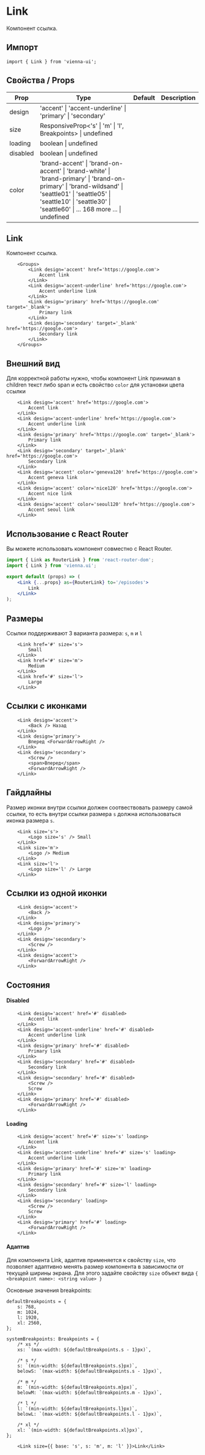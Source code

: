 # Link

Компонент ссылка.

## Импорт

```
import { Link } from 'vienna-ui';
```

## Свойства / Props


| Prop     | Type                                                       | Default  | Description |
| -------- | ---------------------------------------------------------- | -------- | ----------- |
| design   | 'accent' \| 'accent-underline' \| 'primary' \| 'secondary' |  |
| size     | ResponsiveProp<'s' \| 'm' \| 'l', Breakpoints> \| undefined
| loading  | boolean \| undefined                                       |     |
| disabled | boolean \| undefined                                       |     |
| color   | 'brand-accent' \| 'brand-on-accent' \| 'brand-white' \| 'brand-primary' \| 'brand-on-primary' \| 'brand-wildsand' \| 'seattle01' \| 'seattle05' \| 'seattle10' \| 'seattle30' \| 'seattle60' \| ... 168 more ... \| undefined                                        |     |

## Link

Компонент ссылка.


```
    <Groups>
        <Link design='accent' href='https://google.com'>
            Accent link
        </Link>
        <Link design='accent-underline' href='https://google.com'>
            Accent underline link
        </Link>
        <Link design='primary' href='https://google.com' target='_blank'>
            Primary link
        </Link>
        <Link design='secondary' target='_blank' href='https://google.com'>
            Secondary link
        </Link>
    </Groups>
```

## Внешний вид

Для корректной работы нужно, чтобы компонент Link принимал в children текст либо span и есть свойство `color`
для установки цвета ссылки

```
    <Link design='accent' href='https://google.com'>
        Accent link
    </Link>
    <Link design='accent-underline' href='https://google.com'>
        Accent underline link
    </Link>
    <Link design='primary' href='https://google.com' target='_blank'>
        Primary link
    </Link>
    <Link design='secondary' target='_blank' href='https://google.com'>
        Secondary link
    </Link>
    <Link design='accent' color='geneva120' href='https://google.com'>
        Accent geneva link
    </Link>
    <Link design='accent' color='nice120' href='https://google.com'>
        Accent nice link
    </Link>
    <Link design='accent' color='seoul120' href='https://google.com'>
        Accent seoul link
    </Link>
```

## Использование с React Router

Вы можете использовать компонент совместно с React Router.

```jsx
import { Link as RouterLink } from 'react-router-dom';
import { Link } from 'vienna.ui';

export default (props) => (
    <Link {...props} as={RouterLink} to='/episodes'>
        Link
    </Link>
);
```

## Размеры

Ссылки поддерживают 3 варианта размера: `s`, `m` и `l`

```
    <Link href='#' size='s'>
        Small
    </Link>
    <Link href='#' size='m'>
        Medium
    </Link>
    <Link href='#' size='l'>
        Large
    </Link>
```

## Ссылки с иконками

```
    <Link design='accent'>
        <Back /> Назад
    </Link>
    <Link design='primary'>
        Вперед <ForwardArrowRight />
    </Link>
    <Link design='secondary'>
        <Screw />
        <span>Вперед</span>
        <ForwardArrowRight />
    </Link>
```

## Гайдлайны

Размер иконки внутри ссылки должен соотвествовать размеру самой ссылки, то есть внутри ссылки размера `s` должна использоваться иконка размера `s`.

```
    <Link size='s'>
        <Logo size='s' /> Small
    </Link>
    <Link size='m'>
        <Logo /> Medium
    </Link>
    <Link size='l'>
        <Logo size='l' /> Large
    </Link>
```

## Ссылки из одной иконки

```
    <Link design='accent'>
        <Back />
    </Link>
    <Link design='primary'>
        <Logo />
    </Link>
    <Link design='secondary'>
        <Screw />
    </Link>
    <Link design='accent'>
        <ForwardArrowRight />
    </Link>
```

## Состояния

#### Disabled

```
    <Link design='accent' href='#' disabled>
        Accent link
    </Link>
    <Link design='accent-underline' href='#' disabled>
        Accent underline link
    </Link>
    <Link design='primary' href='#' disabled>
        Primary link
    </Link>
    <Link design='secondary' href='#' disabled>
        Secondary link
    </Link>
    <Link design='secondary' href='#' disabled>
        <Screw />
        Screw
    </Link>
    <Link design='primary' href='#' disabled>
        <ForwardArrowRight />
    </Link>
```

#### Loading

```
    <Link design='accent' href='#' size='s' loading>
        Accent link
    </Link>
    <Link design='accent-underline' href='#' size='s' loading>
        Accent underline link
    </Link>
    <Link design='primary' href='#' size='m' loading>
        Primary link
    </Link>
    <Link design='secondary' href='#' size='l' loading>
        Secondary link
    </Link>
    <Link design='secondary' loading>
        <Screw />
        Screw
    </Link>
    <Link design='primary' href='#' loading>
        <ForwardArrowRight />
    </Link>
```

#### Адаптив

Для компонента Link, адаптив применяется к свойству `size`, что позволяет адаптивно менять размер компонента в зависимости от текущей ширины экрана. Для этого задайте свойству `size` объект вида `{ <breakpoint name>: <string value> }`

Основные значения breakpoints:

```
defaultBreakpoints = {
    s: 768,
    m: 1024,
    l: 1920,
    xl: 2560,
};

systemBreakpoints: Breakpoints = {
    /* xs */
    xs: `(max-width: ${defaultBreakpoints.s - 1}px)`,

    /* s */
    s: `(min-width: ${defaultBreakpoints.s}px)`,
    belowS: `(max-width: ${defaultBreakpoints.s - 1}px)`,

    /* m */
    m: `(min-width: ${defaultBreakpoints.m}px)`,
    belowM: `(max-width: ${defaultBreakpoints.m - 1}px)`,

    /* l */
    l: `(min-width: ${defaultBreakpoints.l}px)`,
    belowL: `(max-width: ${defaultBreakpoints.l - 1}px)`,

    /* xl */
    xl: `(min-width: ${defaultBreakpoints.xl}px)`,
};
```

```
    <Link size={{ base: 's', s: 'm', m: 'l' }}>Link</Link>
```